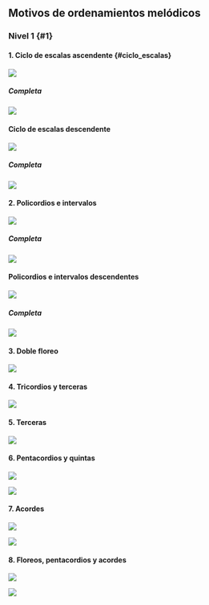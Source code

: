 ## Motivos de ordenamientos melódicos


### Nivel 1 {#1}

#### 1. Ciclo de escalas ascendente {#ciclo_escalas}

![](/assets/ciclo_de_escalas.png)

##### Completa

![](/assets/completa_ciclo_de_escalas.png)

#### Ciclo de escalas descendente

![](/assets/ciclo_de_escalas_desc.png)

##### Completa

![](/assets/completa.png)

#### 2. Policordios e intervalos

![](/assets/policordios_intervalos.png)

##### Completa

![](/assets/policordios_intervalos_completa.png)

#### Policordios e intervalos descendentes

![](/assets/policordios_intervalos_desc.png)

##### Completa

![](/assets/policordios_intervalos_desc_com.png)

#### 3. Doble floreo

![](/assets/doble_floreo.png)

#### 4. Tricordios y terceras

![](/assets/tricordio_terceras.png)

#### 5. Terceras

![](/assets/terceras.png)

#### 6. Pentacordios y quintas

![](/assets/pentacordios_quintas.png)

![](/assets/pentacordios_quintas_desc.png)

#### 7. Acordes

![](/assets/acordes.png)

![](/assets/acordes_desc.png)

#### 8. Floreos, pentacordios y acordes

![](/assets/pen_flo_acor.png)

![](/assets/pen_flo_acor_desc.png)

